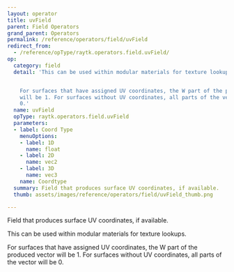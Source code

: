 ```yaml
---
layout: operator
title: uvField
parent: Field Operators
grand_parent: Operators
permalink: /reference/operators/field/uvField
redirect_from:
  - /reference/opType/raytk.operators.field.uvField/
op:
  category: field
  detail: 'This can be used within modular materials for texture lookups.


    For surfaces that have assigned UV coordinates, the W part of the produced vector
    will be 1. For surfaces without UV coordinates, all parts of the vector will be
    0.'
  name: uvField
  opType: raytk.operators.field.uvField
  parameters:
  - label: Coord Type
    menuOptions:
    - label: 1D
      name: float
    - label: 2D
      name: vec2
    - label: 3D
      name: vec3
    name: Coordtype
  summary: Field that produces surface UV coordinates, if available.
  thumb: assets/images/reference/operators/field/uvField_thumb.png

---
```



Field that produces surface UV coordinates, if available.

This can be used within modular materials for texture lookups.

For surfaces that have assigned UV coordinates, the W part of the produced vector will be 1. For surfaces without UV coordinates, all parts of the vector will be 0.
